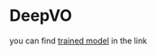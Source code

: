 # DeepVO

you can find [trained model](https://drive.google.com/drive/u/0/folders/1_NrW29lVl9Z-Oa0OHukW8BGFvThrwgFW) in the link

